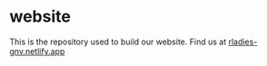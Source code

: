 # website

This is the repository used to build our website. Find us at [rladies-gnv.netlify.app](https://rladies-gnv.netlify.app/)
